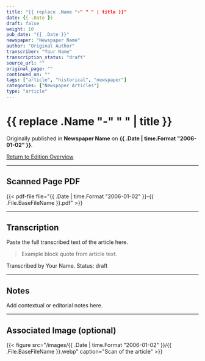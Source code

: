 ```yaml
---
title: "{{ replace .Name "-" " " | title }}"
date: {{ .Date }}
draft: false
weight: 10
pub_date: "{{ .Date }}"
newspaper: "Newspaper Name"
author: "Original Author"
transcriber: "Your Name"
transcription_status: "draft"
source_url: ""
original_page: ""
continued_on: ""
tags: ["article", "historical", "newspaper"]
categories: ["Newspaper Articles"]
type: "article"
---
```


# {{ replace .Name "-" " " | title }}

Originally published in **Newspaper Name** on **{{ .Date | time.Format "2006-01-02" }}**.

[Return to Edition Overview](../)

---

## Scanned Page PDF

{{< pdf-file file="{{ .Date | time.Format "2006-01-02" }}-{{ .File.BaseFileName }}.pdf" >}}

---

## Transcription

Paste the full transcribed text of the article here.

> Example block quote from article text.

Transcribed by Your Name. Status: draft

---

## Notes

Add contextual or editorial notes here.

---

## Associated Image (optional)

{{< figure src="/images/{{ .Date | time.Format "2006-01-02" }}/{{ .File.BaseFileName }}.webp" caption="Scan of the article" >}}
